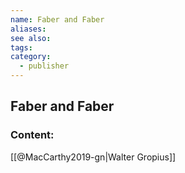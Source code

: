 ```yaml
---
name: Faber and Faber
aliases:
see also:
tags:
category:
  - publisher
---
```


## Faber and Faber

### Content:
[[@MacCarthy2019-gn|Walter Gropius]]